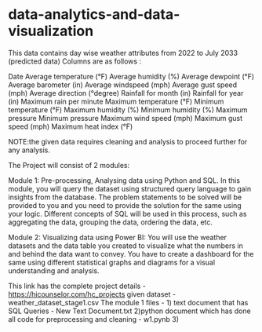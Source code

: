 # data-analytics-and-data-visualization
This data contains day wise weather attributes from 2022 to July 2033 (predicted data)
Columns are as follows :

Date	Average temperature (°F)
Average humidity (%)	Average dewpoint (°F)
Average barometer (in)	Average windspeed (mph)
Average gust speed (mph)	Average direction (°degree)
Rainfall for month (in)	Rainfall for year (in)
Maximum rain per minute	Maximum temperature (°F)
Minimum temperature (°F)	Maximum humidity (%)
Minimum humidity (%)	Maximum pressure
Minimum pressure	Maximum wind speed (mph)
Maximum gust speed (mph)	Maximum heat index (°F)

NOTE:the given data requires cleaning and analysis to proceed further for any analysis.

The Project will consist of 2 modules:

Module 1: Pre-processing, Analysing data using Python and SQL.
In this module, you will query the dataset using structured query language to gain insights from the database. 
The problem statements to be solved will be provided to you and you need to provide the solution for the same using your logic. 
Different concepts of SQL will be used in this process, such as aggregating the data, grouping the data, ordering the data, etc.

Module 2: Visualizing data using Power BI:
You will use the weather datasets and the data table you created to visualize what the numbers in and behind the data want to convey. 
You have to create a dashboard for the same using different statistical graphs and diagrams for a visual understanding and analysis.


This link has the complete project details - https://hicounselor.com/hc_projects
given dataset - weather_dataset_stage1.csv
The module 1 files - 1) text document that has SQL Queries - New Text Document.txt
                     2)python document which has done all code for preprocessing and cleaning - w1.pynb
                     3) 
